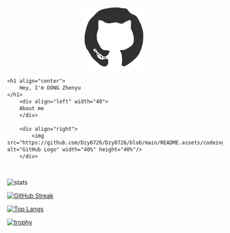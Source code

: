 

<div>
    <div align="center">
		<img src="https://github.com/Dzy0726/Dzy0726/blob/main/README.assets/octo.gif" alt="GitHub Logo" width="150" height="150" />
	</div>

    <h1 align="center">
    	Hey, I'm DONG Zhenyu
    </h1>
    	<div align="left" width="40">
    	About me
    	</div>
    
    	<div align="right">
        	<img src="https://github.com/Dzy0726/Dzy0726/blob/main/README.assets/codeing.gif" alt="GitHub Logo" width="40%" height="40%"/>
    	</div>


​    
</div>








![stats](https://github-readme-stats.vercel.app/api?username=Dzy0726&theme=transparent&hide=contribs&show_icons=true)



[![GitHub Streak](https://streak-stats.demolab.com?user=Dzy0726&theme=transparent)](https://git.io/streak-stats)

[![Top Langs](https://github-readme-stats.vercel.app/api/top-langs/?username=Dzy0726&&layout=compact&theme=transparent)](https://github.com/anuraghazra/github-readme-stats)

[![trophy](https://github-profile-trophy.vercel.app/?username=Dzy0726&margin-w=15&theme=gruvbox&title=MultiLanguage)](https://github.com/ryo-ma/github-profile-trophy)



